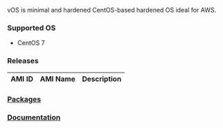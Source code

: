vOS is minimal and hardened CentOS-based hardened OS ideal for AWS.

### Supported OS
- CentOS 7

### Releases
| AMI ID | AMI Name | Description |
| ------------- |:-------------:| -----:|

### [Packages](https://github.com/VoyagerInnovations/hardened1-packages/blob/master/packages.txt)
### [Documentation](vos-documentation.md)
